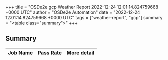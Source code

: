 +++
title = "OSDe2e gcp Weather Report 2022-12-24 12:01:14.824759668 +0000 UTC"
author = "OSDe2e Automation"
date = "2022-12-24 12:01:14.824759668 +0000 UTC"
tags = ["weather-report", "gcp"]
summary = "<table class=\"summary\"></table>"
+++
## Summary

| Job Name | Pass Rate | More detail |
|----------|-----------|-------------|




